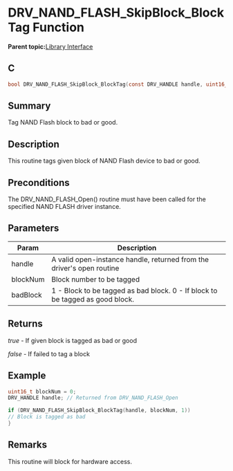 # DRV\_NAND\_FLASH\_SkipBlock\_BlockTag Function

**Parent topic:**[Library Interface](GUID-B826AB75-F4E4-4A5B-8189-23C99CCF9936.md)

## C

```c
bool DRV_NAND_FLASH_SkipBlock_BlockTag(const DRV_HANDLE handle, uint16_t blockNum, bool badBlock)
```

## Summary

Tag NAND Flash block to bad or good.

## Description

This routine tags given block of NAND Flash device to bad or good.

## Preconditions

The DRV\_NAND\_FLASH\_Open\(\) routine must have been called for the specified NAND FLASH driver instance.

## Parameters

|Param|Description|
|-----|-----------|
|handle|A valid open-instance handle, returned from the driver's open routine|
|blockNum|Block number to be tagged|
|badBlock|1 - Block to be tagged as bad block. 0 - If block to be tagged as good block.|

## Returns

*true* - If given block is tagged as bad or good

*false* - If failed to tag a block

## Example

```c
uint16_t blockNum = 0;
DRV_HANDLE handle; // Returned from DRV_NAND_FLASH_Open

if (DRV_NAND_FLASH_SkipBlock_BlockTag(handle, blockNum, 1))
// Block is tagged as bad
}
```

## Remarks

This routine will block for hardware access.

